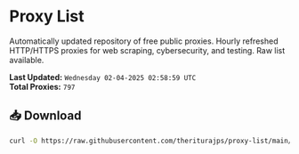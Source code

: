 # Proxy List

Automatically updated repository of free public proxies. Hourly refreshed HTTP/HTTPS proxies for web scraping, cybersecurity, and testing. Raw list available.

**Last Updated:** `Wednesday 02-04-2025 02:58:59 UTC`  
**Total Proxies:** `797`

## 📥 Download
```bash
curl -O https://raw.githubusercontent.com/theriturajps/proxy-list/main/proxies.txt
